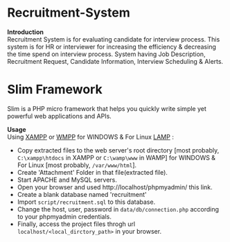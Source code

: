 # Recruitment-System
**Introduction**<br/>
Recruitment System is for evaluating candidate for interview process.
This system is for HR or interviewer for increasing the efficiency & decreasing the time spend on interview process.
System having Job Description, Recruitment Request, Candidate Information, Interview Scheduling & Alerts.

# Slim Framework
Slim is a PHP micro framework that helps you quickly write simple yet powerful web applications and APIs.

**Usage**<br/>
Using <a href="https://www.apachefriends.org/index.html">XAMPP</a> or <a href="http://www.wampserver.com/en/">WMPP</a> for WINDOWS & For Linux <a href="http://howtoubuntu.org/how-to-install-lamp-on-ubuntu">LAMP</a> :
- Copy extracted files to the web server's root directory [most probably, `C:\xampp\htdocs` in XAMPP or `C:\wamp\www` in WAMP] for WINDOWS & For Linux [most probably, `/var/www/html`].
- Create 'Attachment' Folder in that file(extracted file).
- Start APACHE and MySQL servers.
- Open your browser and used http://localhost/phpmyadmin/ this link.
- Create a blank database named 'recruitment'
- Import `script/recruitment.sql` to this database.
- Change the host, user, password in `data/db/connection.php` according to your phpmyadmin credentials.
- Finally, access the project files throgh url `localhost/<local_dirctory_path>` in your browser.

